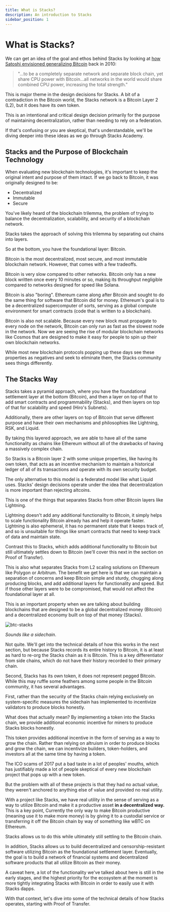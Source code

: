 ```yaml
---
title: What is Stacks?
description: An introduction to Stacks
sidebar_position: 1
---
```


# What is Stacks?

We can get an idea of the goal and ethos behind Stacks by looking at [how Satoshi envisioned generalizing Bitcoin](https://satoshi.nakamotoinstitute.org/posts/bitcointalk/threads/244/#222) back in 2010:

> "...to be a completely separate network and separate block chain, yet share CPU power with Bitcoin...all networks in the world would share combined CPU power, increasing the total strength."

This is major theme in the design decisions for Stacks. A bit of a contradiction in the Bitcoin world, the Stacks network is a Bitcoin Layer 2 (L2), but it does have its own token.

This is an intentional and critical design decision primarily for the purpose of maintaining decentralization, rather than needing to rely on a federation.

If that's confusing or you are skeptical, that's understandable, we'll be diving deeper into these ideas as we go through Stacks Academy.

## Stacks and the Purpose of Blockchain Technology

When evaluating new blockchain technologies, it's important to keep the original intent and purpose of them intact. If we go back to Bitcoin, it was originally designed to be:

- Decentralized
- Immutable
- Secure

You've likely heard of the blockchain trilemma, the problem of trying to balance the decentralization, scalability, and security of a blockchain network.

Stacks takes the approach of solving this trilemma by separating out chains into layers.

So at the bottom, you have the foundational layer: Bitcoin.

Bitcoin is the most decentralized, most secure, and most immutable blockchain network. However, that comes with a few tradeoffs.

Bitcoin is very slow compared to other networks. Bitcoin only has a new block written once every 10 minutes or so, making its throughput negligible compared to networks designed for speed like Solana.

Bitcoin is also "boring". Ethereum came along after Bitcoin and sought to do the same thing for software that Bitcoin did for money. Ethereum's goal is to be a decentralized supercomputer of sorts, serving as a global compute environment for smart contracts (code that is written to a blockchain).

Bitcoin is also not scalable. Because every new block must propagate to every node on the network, Bitcoin can only run as fast as the slowest node in the network. Now we are seeing the rise of modular blockchain networks like Cosmos that are designed to make it easy for people to spin up their own blockchain networks.

While most new blockchain protocols popping up these days see these properties as negatives and seek to eliminate them, the Stacks community sees things differently.

## The Stacks Way

Stacks takes a pyramid approach, where you have the foundational settlement layer at the bottom (Bitcoin), and then a layer on top of that to add smart contracts and programmability (Stacks), and then layers on top of that for scalability and speed (Hiro's Subnets).

Additionally, there are other layers on top of Bitcoin that serve different purpose and have their own mechanisms and philosophies like Lightning, RSK, and Liquid.

By taking this layered approach, we are able to have all of the same functionality as chains like Ethereum without all of the drawbacks of having a massively complex chain.

So Stacks is a Bitcoin layer 2 with some unique properties, like having its own token, that acts as an incentive mechanism to maintain a historical ledger of all of its transactions and operate with its own security budget.

The only alternative to this model is a federated model like what Liquid uses. Stacks' design decisions operate under the idea that decentralization is more important than rejecting altcoins.

This is one of the things that separates Stacks from other Bitcoin layers like Lightning.

Lightning doesn't add any additional functionality to Bitcoin, it simply helps to scale functionality Bitcoin already has and help it operate faster. Lightning is also ephemeral, it has no permanent state that it keeps track of, and so is unsuitable for things like smart contracts that need to keep track of data and maintain state.

Contrast this to Stacks, which adds additional functionality to Bitcoin but still ultimately settles down to Bitcoin (we'll cover this next in the section on Proof of Transfer).

This is also what separates Stacks from L2 scaling solutions on Ethereum like Polygon or Arbitrum. The benefit we get here is that we can maintain a separation of concerns and keep Bitcoin simple and sturdy, chugging along producing blocks, and add additional layers for functionality and speed. But if those other layers were to be compromised, that would not affect the foundational layer at all.

This is an important property when we are talking about building blockchains that are designed to be a global decentralized money (Bitcoin) and a decentralized economy built on top of that money (Stacks).

![btc-stacks](/img/pox-why-bitcoin.png)

_Sounds like a sidechain_.

Not quite. We'll get into the technical details of how this works in the next section, but because Stacks records its entire history to Bitcoin, it is at least as hard to re-org the Stacks chain as it is Bitcoin. This is a key differentiator from side chains, which do not have their history recorded to their primary chain.

Second, Stacks has its own token, it does not represent pegged Bitcoin. While this may ruffle some feathers among some people in the Bitcoin community, it has several advantages.

First, rather than the security of the Stacks chain relying exclusively on system-specific measures the sidechain has implemented to incentivize validators to produce blocks honestly.

What does that actually mean? By implementing a token into the Stacks chain, we provide additional economic incentive for miners to produce Stacks blocks honestly.

This token provides additional incentive in the form of serving as a way to grow the chain. Rather than relying on altruism in order to produce blocks and grow the chain, we can incentivize builders, token-holders, and investors all at the same time by having a token.

The ICO scams of 2017 put a bad taste in a lot of peoples' mouths, which has justifiably made a lot of people skeptical of every new blockchain project that pops up with a new token.

But the problem with all of these projects is that they had no actual value, they weren't anchored to anything else of value and provided no real utility.

With a project like Stacks, we have real utility in the sense of serving as a way to utilize Bitcoin and make it a productive asset **in a decentralized way.** This is a key point, Currently the only way to make Bitcoin productive (meaning use it to make more money) is by giving it to a custodial service or transferring it off the Bitcoin chain by way of something like wBTC on Ethereum.

Stacks allows us to do this while ultimately still settling to the Bitcoin chain.

In addition, Stacks allows us to build decentralized and censorship-resistant software utilizing Bitcoin as the foundational settlement layer. Eventually, the goal is to build a network of financial systems and decentralized software products that all utilize Bitcoin as their money.

A caveat here, a lot of the functionality we've talked about here is still in the early stages, and the highest priority for the ecosystem at the moment is more tightly integrating Stacks with Bitcoin in order to easily use it with Stacks dapps.

With that context, let's dive into some of the technical details of how Stacks operates, starting with Proof of Transfer.
